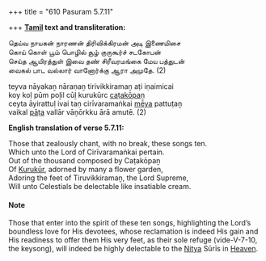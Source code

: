+++
title = "610 Pasuram 5.7.11"

+++
**[Tamil](/definition/tamil#history "show Tamil definitions") text and transliteration:**

தெய்வ நாயகன் நாரணன் திரிவிக்கிரமன் அடி இணைமிசை  
கொய் கொள் பூம் பொழில் சூழ் குருகூர்ச் சடகோபன்  
செய்த ஆயிரத்துள் இவை தண் சிரீவரமங்கை மேய பத்துடன்  
வைகல் பாட வல்லார் வானோர்க்கு ஆரா அமுதே. (2)

teyva nāyakaṉ nāraṇaṉ tirivikkiramaṉ aṭi iṇaimicai  
koy koḷ pūm poḻil cūḻ kurukūrc [caṭakōpaṉ](/definition/catakopan#vaishnavism "show caṭakōpaṉ definitions")  
ceyta āyirattuḷ ivai taṇ cirīvaramaṅkai [mēya](/definition/meya#history "show mēya definitions") pattuṭaṉ  
vaikal [pāṭa](/definition/pata#history "show pāṭa definitions") vallār vāṉōrkku ārā amutē. (2)

**English translation of verse 5.7.11:**

Those that zealously chant, with no break, these songs ten.  
Which unto the Lord of Cirīvaramaṅkai pertain.  
Out of the thousand composed by Caṭakōpaṉ  
Of [Kurukūr](/definition/kurukur#vaishnavism "show Kurukūr definitions"), adorned by many a flower garden,  
Adoring the feet of Tiruvikkiramaṉ, the Lord Supreme,  
Will unto Celestials be delectable like insatiable cream.

#### Note

Those that enter into the spirit of these ten songs, highlighting the Lord’s boundless love for His devotees, whose reclamation is indeed His gain and His readiness to offer them His very feet, as their sole refuge (vide-V-7-10, the keysong), will indeed be highly delectable to the [Nitya](/definition/nitya#vaishnavism "show Nitya definitions") Sūrīs in [Heaven](/definition/heaven#history "show Heaven definitions").


